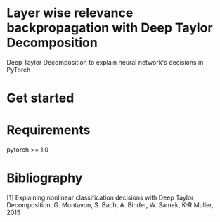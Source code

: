 # Layer wise relevance backpropagation with Deep Taylor Decomposition
Deep Taylor Decomposition to explain neural network's decisions in PyTorch

# Get started

# Requirements
pytorch >= 1.0

# Bibliography
[1] Explaining nonlinear classification decisions with Deep Taylor Decomposition, G. Montavon, S. Bach, A. Binder, W. Samek, K-R Muller, 2015 